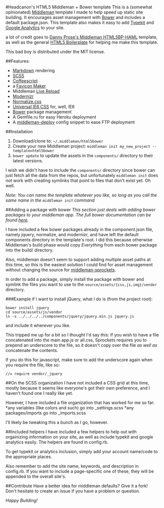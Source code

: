 #Headcanon's HTML5 Middleman + Bower template
This is a (somewhat opinionated) [Middleman](http://middlemanapp.com) template I made to help speed up static site building. It encourages asset management with [Bower](http://github.com/twitter/bower) and includes a default package.json. This template also makes it easy to add [Typekit](http://typekit.com) and [Google Analytics](http://google.com/analytics) to your site. 

a lot of credit goes to [Danny Prose's Middleman HTML5BP-HAML](https://github.com/dannyprose/Middleman-HTML5BP-HAML) template, as well as the general [HTML5 Boilerplate](http://html5boilerplate.com) for helping me make this template.

This bad boy is distributed under the MIT license.


##Features:
* [Markdown](http://daringfireball.net/projects/markdown/) rendering
* [SCSS](http://sass-lang.com)
* [Coffeescript](http://coffeescript.org)
* a [Favicon Maker](http://github.com/follmann/middleman-favicon-maker)
* Middleman [Live Reload](http://github.com/middleman/middleman-livereload)
* [Modernizr](http://modernizr.com)
* [Normalize.css](http://necolas.github.com/normalize.css) 
* [Universal IE6 CSS](http://github.com/malarkey/universal-ie6-css) for, well, IE6
* [Bower](http://github.com/twitter/bower) package management
* A Gemfile.ru for easy Heroku deployment
* A [middleman-deploy](http://github.com/tvaughan/middleman-deploy) config snippet to ease FTP deployment


##Installation
1. Download/clone to: `~/.middleman/html5bower`
2. Create your new Middleman project: `middleman init my_new_project --template=html5bower`
3. `bower update` to update the assets in the `components/` directory to their latest versions.

I wish we didn't have to include the `components/` directory since bower can just fetch all the data from the repos, but unfortunately `middleman init` does not work with creating symlinks that point to files that don't exist yet. Oh well.

*Note: You can name the template whatever you like, so long as you call the same name in the `middleman init` command*


##Adding a package with bower
*This section just deals with adding bower packages to your middleman app.  The full bower documentation can be found [here](http://github.com/twitter/bower).*

I have included a few bower packages already in the component.json file, namely jquery, normalize, and modernizr, and have left the default components directory in the template's root. I did this because otherwise Middleman's build phase would copy *Everything* from each bower package into the build/ directory.

Also, middleman doesn't seem to support adding multiple asset paths at this time, so this is the easiest solution I could find for asset management without changing the source for [middleman-sprockets](http://github.com/middleman/middleman-sprockets).

In order to add a package, simply install the package with bower and symlink the files you want to use to the `source/assets/{css,js,img}/vendor` directory.

###Example
if I want to install jQuery, what I do is (from the project root):

    bower install jquery
    cd source/assets/js/vendor
    ln -s ../../../../components/jquery/jquery.min.js jquery.js

and include it wherever you like.

This tripped me up for a bit so I thought I'd say this:
If you wish to have a file concatenated into the main app.js or all.css, Sprockets requires you to prepend an underscore to the file, so it doesn't copy over the file *as well as* concatenate the contents.

If you do this for javascript, make sure to add the underscore again when you require the file, like so:

    //= require vendor/_jquery


##On the SCSS organization
I have not included a CSS grid at this time, mostly because it seems like everyone's got their own preference, and I haven't found one I really like yet.

However, I have included a file organization that has worked for me so far:
*any variables (like colors and such) go into _settings.scss
*any packages/imports go into _imports.scss

I'll likely be tweaking this a bunch as I go, however.


##Included helpers
I have included a few helpers to help out with orgainizing information on your site, as well as include typekit and google analytics easily. The helpers are found in config.rb.

To get typekit or analytics inclusion, simply add your account name/code to the appropriate places.

Also remember to add the site name, keywords, and description in config.rb. If you want to include a page-specific one of these, they will be appended to the overall site's.


##Contribute
Have a better idea for middleman defaults? Give it a fork! Don't hesitate to create an issue if you have a problem or question.

*Happy Building!*
